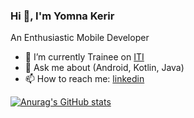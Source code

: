 ### Hi 👋, I'm Yomna Kerir

An Enthusiastic Mobile Developer


- 🔭 I’m currently Trainee on [ITI](https://www.iti.gov.eg/)
- 💬 Ask me about (Android, Kotlin, Java)
- 📫 How to reach me: [linkedin](https://www.linkedin.com/in/yomna-kerir-2117381ba/)

[![Anurag's GitHub stats](https://github-readme-stats.vercel.app/api?username=yomnakerir&show_icons=true&bg_color=00000000)](https://github.com/anuraghazra/github-readme-stats)



